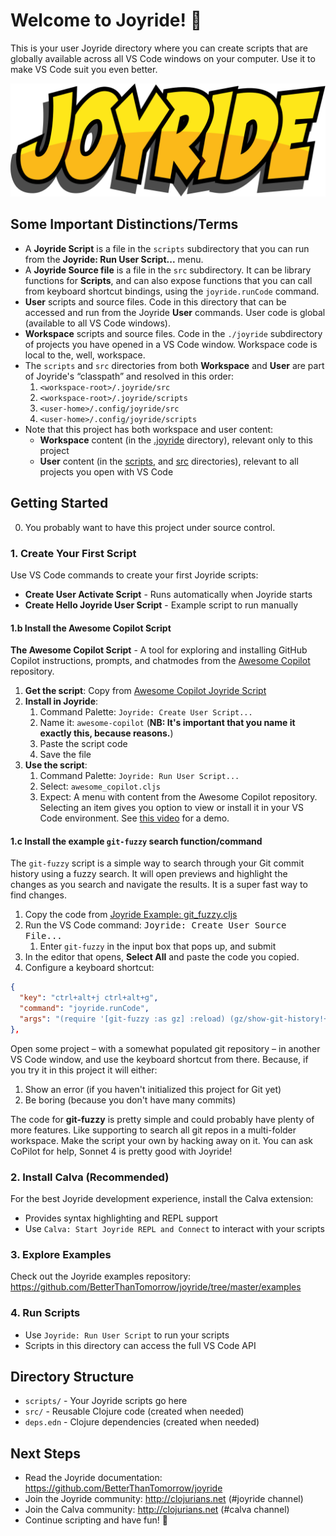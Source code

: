 # Welcome to Joyride! 🎸

This is your user Joyride directory where you can create scripts that are globally available across all VS Code windows on your computer. Use it to make VS Code suit you even better.

![Joyride Logo](https://raw.githubusercontent.com/BetterThanTomorrow/joyride/master/assets/joyride-logo.png)

## Some Important Distinctions/Terms

- A **Joyride Script** is a file in the `scripts` subdirectory that you can
  run from the **Joyride: Run User Script...** menu.
- A **Joyride Source file** is a file in the `src` subdirectory. It can be library
  functions for **Scripts**, and can also expose functions that you can call
  from keyboard shortcut bindings, using the `joyride.runCode` command.
- **User** scripts and source files. Code in this directory that can be accessed
  and run from the Joyride **User** commands. User code is global (available to all VS Code
  windows).
- **Workspace** scripts and source files. Code in the `./joyride` subdirectory of
  projects you have opened in a VS Code window. Workspace code is local to the,
  well, workspace.
- The `scripts` and `src` directories from both **Workspace** and **User** are
  part of Joyride's “classpath” and resolved in this order:
  1. `<workspace-root>/.joyride/src`
  1. `<workspace-root>/.joyride/scripts`
  1. `<user-home>/.config/joyride/src`
  1. `<user-home>/.config/joyride/scripts`
- Note that this project has both workspace and user content:
  - **Workspace** content (in the [.joyride](.joyride/) directory), relevant only to this project
  - **User** content (in the [scripts](scripts/), and [src](src/) directories), relevant to all projects you open with VS Code

## Getting Started

0. You probably want to have this project under source control.

### 1. Create Your First Script
Use VS Code commands to create your first Joyride scripts:
- **Create User Activate Script** - Runs automatically when Joyride starts
- **Create Hello Joyride User Script** - Example script to run manually

#### 1.b Install the Awesome Copilot Script

**The Awesome Copilot Script** - A tool for exploring and installing GitHub Copilot instructions, prompts, and chatmodes from the [Awesome Copilot](https://github.com/github/awesome-copilot) repository.

1. **Get the script**: Copy from [Awesome Copilot Joyride Script](https://pez.github.io/awesome-copilot-index/awesome-copilot-script)
2. **Install in Joyride**:
   1. Command Palette: `Joyride: Create User Script...`
   2. Name it: `awesome-copilot` (**NB: It's important that you name it exactly this, because reasons.**)
   3. Paste the script code
   4. Save the file
3. **Use the script**:
   1. Command Palette: `Joyride: Run User Script...`
   2. Select: `awesome_copilot.cljs`
   3. Expect: A menu with content from the Awesome Copilot repository. Selecting an item gives you option to view or install it in your VS Code environment. See [this video](https://www.youtube.com/watch?v=AiL8LurZgSI) for a demo.

#### 1.c Install the example `git-fuzzy` search function/command

The `git-fuzzy` script is a simple way to search through your Git commit history using a fuzzy search. It will open previews and highlight the changes as you search and navigate the results. It is a super fast way to find changes.

1. Copy the code from [Joyride Example: git_fuzzy.cljs](https://raw.githubusercontent.com/BetterThanTomorrow/joyride/refs/heads/master/examples/.joyride/src/git_fuzzy.cljs)
1. Run the VS Code command: <kbd>Joyride: Create User Source File...</kbd>
    1. Enter `git-fuzzy` in the input box that pops up, and submit
1. In the editor that opens, **Select All** and paste the code you copied.
1. Configure a keyboard shortcut:
  ```json
  {
    "key": "ctrl+alt+j ctrl+alt+g",
    "command": "joyride.runCode",
    "args": "(require '[git-fuzzy :as gz] :reload) (gz/show-git-history!+)"
  },
  ```

Open some project – with a somewhat populated git repository – in another VS Code window, and use the keyboard shortcut from there. Because, if you try it in this project it will either:
1. Show an error (if you haven't initialized this project for Git yet)
1. Be boring (because you don't have many commits)

The code for **git-fuzzy** is pretty simple and could probably have plenty of more features. Like supporting to search all git repos in a multi-folder workspace. Make the script your own by hacking away on it. You can ask CoPilot for help, Sonnet 4 is pretty good with Joyride!

### 2. Install Calva (Recommended)
For the best Joyride development experience, install the Calva extension:
- Provides syntax highlighting and REPL support
- Use `Calva: Start Joyride REPL and Connect` to interact with your scripts

### 3. Explore Examples
Check out the Joyride examples repository:
https://github.com/BetterThanTomorrow/joyride/tree/master/examples

### 4. Run Scripts
- Use `Joyride: Run User Script` to run your scripts
- Scripts in this directory can access the full VS Code API

## Directory Structure

- `scripts/` - Your Joyride scripts go here
- `src/` - Reusable Clojure code (created when needed)
- `deps.edn` - Clojure dependencies (created when needed)

## Next Steps

- Read the Joyride documentation: https://github.com/BetterThanTomorrow/joyride
- Join the Joyride community: http://clojurians.net (#joyride channel)
- Join the Calva community: http://clojurians.net (#calva channel)
- Continue scripting and have fun! 🎉
